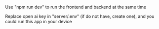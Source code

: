Use "npm run dev" to run the frontend and backend at the same time

Replace open ai key in "server/.env" (if do not have, create one), and you could run this app in your device
